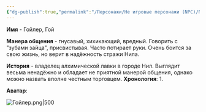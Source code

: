 ```yaml
---
{"dg-publish":true,"permalink":"/Персонажи/Не игровые персонажи (NPC)/NPC/Южные земли/Гойлер/","noteIcon":"","created":"2025-09-09T15:24:12.829+03:00","updated":"2025-09-09T16:45:17.268+03:00"}
---
```




**Имя** - Гойлер, Гой

**Манера общения** - гнусавый, хихикающий, вредный. Говорить с "зубами зайца", присвистывая. Часто потирает руки. Очень боится за свою жизнь, но верит в надёжность стражи Нила. 

**История** - владелец алхимической лавки в городе Нил. Выглядит весьма ненадёжно и обладает не приятной манерой общения, однако можно назвать вполне честным торговцем. 
**Хронология**:
1. 

**Аватар**:

![Гойлер.png|500](/img/user/system/img/NPC/%D0%AE%D0%B6%D0%BD%D1%8B%D0%B5%20%D0%B7%D0%B5%D0%BC%D0%BB%D0%B8/%D0%9D%D0%B8%D0%BB/%D0%93%D0%BE%D0%B9%D0%BB%D0%B5%D1%80.png)